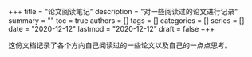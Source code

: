 +++
title = "论文阅读笔记"
description = "对一些阅读过的论文进行记录"
summary = ""
toc = true
authors = []
tags = []
categories = []
series = []
date =  "2020-12-12"
lastmod = "2020-12-12"
draft = false
+++

这份文档记录了各个方向自己阅读过的一些论文以及自己的一点点思考。